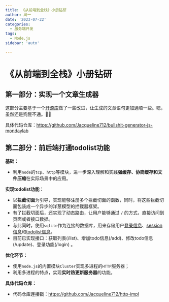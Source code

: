 ```yaml
---
title: 《从前端到全栈》小册钻研
author: 周一
date: '2023-07-22'
categories:
  - 服务端开发
tags:
  - Node.js
sidebar: 'auto'

---
```


# 《从前端到全栈》小册钻研

## 第一部分：实现一个文章生成器

这部分主要基于一个[开源库](https://github.com/menzi11/BullshitGenerator)做了一些改进，让生成的文章语句更加通顺一些。嗯，虽然还是狗屁不通。🤡👀

具体代码仓库：https://github.com/Jacqueline712/bullshit-generator-js-mondaylab



## 第二部分：前后端打通todolist功能

**基础：**

- 利用`node`的`tcp`、`http`等模块，进一步深入理解和实践**强缓存、协商缓存和文件压缩**在实际场景中的应用。



**实现todolist功能：**

- 以**拦截切面**为引导，实现能够注册多个拦截切面的函数，同时，将这些拦截切面包装成一个异步的洋葱模型的拦截器框架。
- 有了拦截切面后，还实现了动态路由，让用户能够通过 `/` 的方式，直接访问到页面或者接口数据。
- 与此同时，使用`sqlite`作为连接的数据库，用来存储用户<u>登录信息</u>、<u>session信息</u>和<u>todolist信息</u>。
- 目前已实现接口：获取列表(/list)、增加todo信息(/add)、修改todo信息(/update)、登录功能(/login) 。



**优化环节：**

- 使用`node.js`的内置模块`Cluster`实现多进程的`HTTP`服务器；
- 利用多进程的特点，实现**实时热更新服务器**的功能。



**具体代码仓库：**

- 代码仓库连接戳：https://github.com/Jacqueline712/http-impl







